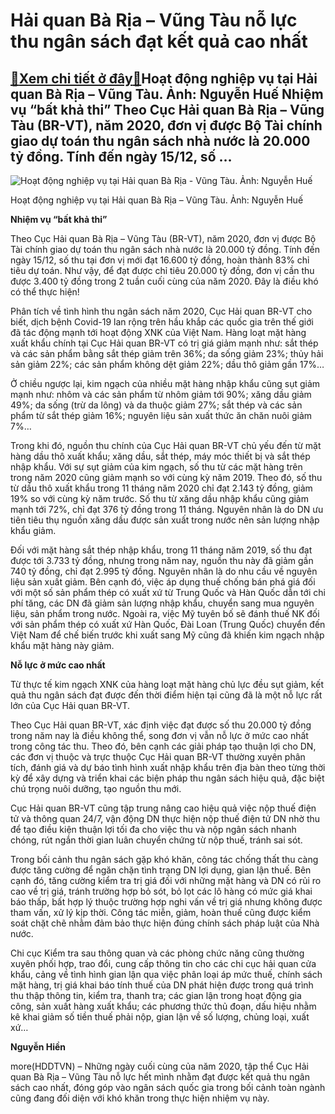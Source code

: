 Hải quan Bà Rịa – Vũng Tàu nỗ lực thu ngân sách đạt kết quả cao nhất
====================================================================

[:gift:Xem chi tiết ở đây:gift:](https://hddtvn.com/hai-quan-ba-ria-vung-tau-no-luc-thu-ngan-sach-dat-ket-qua-cao-nhat-2/)Hoạt động nghiệp vụ tại Hải quan Bà Rịa – Vũng Tàu. Ảnh: Nguyễn Huế Nhiệm vụ “bất khả thi” Theo Cục Hải quan Bà Rịa – Vũng Tàu (BR-VT), năm 2020, đơn vị được Bộ Tài chính giao dự toán thu ngân sách nhà nước là 20.000 tỷ đồng. Tính đến ngày 15/12, số …
-----------------------------------------------------------------------------------------------------------------------------------------------------------------------------------------------------------------------------------------------------------





![Hoạt động nghiệp vụ tại Hải quan Bà Rịa - Vũng Tàu. 	Ảnh: Nguyễn Huế](https://hddtvn.com/wp-content/uploads/2021/01/0813_4-1939_IMG_8627.jpg "Hoạt động nghiệp vụ tại Hải quan Bà Rịa - Vũng Tàu. 	Ảnh: Nguyễn Huế")


Hoạt động nghiệp vụ tại Hải quan Bà Rịa – Vũng Tàu. Ảnh: Nguyễn Huế



**Nhiệm vụ “bất khả thi”**


Theo Cục Hải quan Bà Rịa – Vũng Tàu (BR-VT), năm 2020, đơn vị được Bộ Tài chính giao dự toán thu ngân sách nhà nước là 20.000 tỷ đồng. Tính đến ngày 15/12, số thu tại đơn vị mới đạt 16.600 tỷ đồng, hoàn thành 83% chỉ tiêu dự toán. Như vậy, để đạt được chỉ tiêu 20.000 tỷ đồng, đơn vị cần thu được 3.400 tỷ đồng trong 2 tuần cuối cùng của năm 2020. Đây là điều khó có thể thực hiện!


Phân tích về tình hình thu ngân sách năm 2020, Cục Hải quan BR-VT cho biết, dịch bệnh Covid-19 lan rộng trên hầu khắp các quốc gia trên thế giới đã tác động mạnh tới hoạt động XNK của Việt Nam. Hàng loạt mặt hàng xuất khẩu chính tại Cục Hải quan BR-VT có trị giá giảm mạnh như: sắt thép và các sản phẩm bằng sắt thép giảm trên 36%; da sống giảm 23%; thủy hải sản giảm 22%; các sản phẩm không dệt giảm 22%; dầu thô giảm gần 17%…


Ở chiều ngược lại, kim ngạch của nhiều mặt hàng nhập khẩu cũng sụt giảm mạnh như: nhôm và các sản phẩm từ nhôm giảm tới 90%; xăng dầu giảm 49%; da sống (trừ da lông) và da thuộc giảm 27%; sắt thép và các sản phẩm từ sắt thép giảm 16%; nguyên liệu sản xuất thức ăn chăn nuôi giảm 7%…


Trong khi đó, nguồn thu chính của Cục Hải quan BR-VT chủ yếu đến từ mặt hàng dầu thô xuất khẩu; xăng dầu, sắt thép, máy móc thiết bị và sắt thép nhập khẩu. Với sự sụt giảm của kim ngạch, số thu từ các mặt hàng trên trong năm 2020 cũng giảm mạnh so với cùng kỳ năm 2019. Theo đó, số thu từ dầu thô xuất khẩu trong 11 tháng năm 2020 chỉ đạt 2.143 tỷ đồng, giảm 19% so với cùng kỳ năm trước. Số thu từ xăng dầu nhập khẩu cũng giảm mạnh tới 72%, chỉ đạt 376 tỷ đồng trong 11 tháng. Nguyên nhân là do DN ưu tiên tiêu thụ nguồn xăng dầu được sản xuất trong nước nên sản lượng nhập khẩu giảm.


Đối với mặt hàng sắt thép nhập khẩu, trong 11 tháng năm 2019, số thu đạt được tới 3.733 tỷ đồng, nhưng trong năm nay, nguồn thu này đã giảm gần 740 tỷ đồng, chỉ đạt 2.995 tỷ đồng. Nguyên nhân là do nhu cầu về nguyên liệu sản xuất giảm. Bên cạnh đó, việc áp dụng thuế chống bán phá giá đối với một số sản phẩm thép có xuất xứ từ Trung Quốc và Hàn Quốc dẫn tới chi phí tăng, các DN đã giảm sản lượng nhập khẩu, chuyển sang mua nguyên liệu, sản phẩm trong nước. Ngoài ra, việc Mỹ tuyên bố sẽ đánh thuế NK đối với sản phẩm thép có xuất xứ Hàn Quốc, Đài Loan (Trung Quốc) chuyển đến Việt Nam để chế biến trước khi xuất sang Mỹ cũng đã khiến kim ngạch nhập khẩu mặt hàng này giảm.


**Nỗ lực ở mức cao nhất**


Từ thực tế kim ngạch XNK của hàng loạt mặt hàng chủ lực đều sụt giảm, kết quả thu ngân sách đạt được đến thời điểm hiện tại cũng đã là một nỗ lực rất lớn của Cục Hải quan BR-VT.


Theo Cục Hải quan BR-VT, xác định việc đạt được số thu 20.000 tỷ đồng trong năm nay là điều không thể, song đơn vị vẫn nỗ lực ở mức cao nhất trong công tác thu. Theo đó, bên cạnh các giải pháp tạo thuận lợi cho DN, các đơn vị thuộc và trực thuộc Cục Hải quan BR-VT thường xuyên phân tích, đánh giá và dự báo tình hình xuất nhập khẩu trên địa bàn theo từng thời kỳ để xây dựng và triển khai các biện pháp thu ngân sách hiệu quả, đặc biệt chú trọng nuôi dưỡng, tạo nguồn thu mới.


Cục Hải quan BR-VT cũng tập trung nâng cao hiệu quả việc nộp thuế điện tử và thông quan 24/7, vận động DN thực hiện nộp thuế điện tử DN nhờ thu để tạo điều kiện thuận lợi tối đa cho việc thu và nộp ngân sách nhanh chóng, rút ngắn thời gian luân chuyển chứng từ nộp thuế, tránh sai sót.


Trong bối cảnh thu ngân sách gặp khó khăn, công tác chống thất thu càng được tăng cường để ngăn chặn tình trạng DN lợi dụng, gian lận thuế. Bên cạnh đó, tăng cường kiểm tra trị giá đối với những mặt hàng và DN có rủi ro cao về trị giá, tránh trường hợp bỏ sót, bỏ lọt các lô hàng có mức giá khai báo thấp, bất hợp lý thuộc trường hợp nghi vấn về trị giá nhưng không được tham vấn, xử lý kịp thời. Công tác miễn, giảm, hoàn thuế cũng được kiểm soát chặt chẽ nhằm đảm bảo thực hiện đúng chính sách pháp luật của Nhà nước.


Chi cục Kiểm tra sau thông quan và các phòng chức năng cũng thường xuyên phối hợp, trao đổi, cung cấp thông tin cho các chi cục hải quan cửa khẩu, cảng về tình hình gian lận qua việc phân loại áp mức thuế, chính sách mặt hàng, trị giá khai báo tính thuế của DN phát hiện được trong quá trình thu thập thông tin, kiểm tra, thanh tra; các gian lận trong hoạt động gia công, sản xuất hàng xuất khẩu; các phương thức thủ đoạn, dấu hiệu nhằm kê khai giảm số tiền thuế phải nộp, gian lận về số lượng, chủng loại, xuất xứ…




**Nguyễn Hiền**



more(HDDTVN) – Những ngày cuối cùng của năm 2020, tập thể Cục Hải quan Bà Rịa – Vũng Tàu nỗ lực hết mình nhằm đạt được kết quả thu ngân sách cao nhất, đóng góp vào ngân sách quốc gia trong bối cảnh toàn ngành cũng đang đối diện với khó khăn trong thực hiện nhiệm vụ này.

